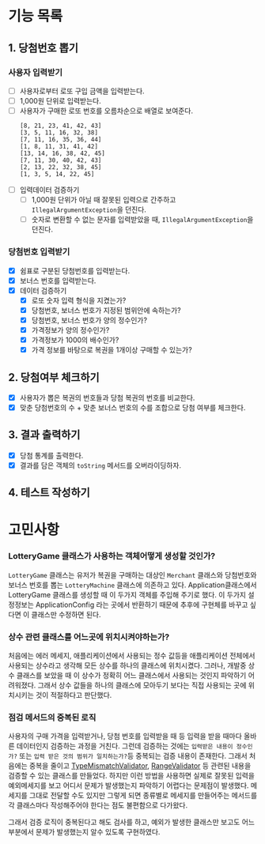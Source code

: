 # 기능 목록

## 1. 당첨번호 뽑기

### 사용자 입력받기 
- [ ] 사용자로부터 로또 구입 금액을 입력받는다.
- [ ] 1,000원 단위로 입력받는다.
- [ ] 사용자가 구매한 로또 번호를 오름차순으로 배열로 보여준다.
    ```
  [8, 21, 23, 41, 42, 43] 
    [3, 5, 11, 16, 32, 38]
    [7, 11, 16, 35, 36, 44]
    [1, 8, 11, 31, 41, 42]
    [13, 14, 16, 38, 42, 45]
    [7, 11, 30, 40, 42, 43]
    [2, 13, 22, 32, 38, 45]
    [1, 3, 5, 14, 22, 45]
    ```
- [ ] 입력데이터 검증하기
  - [ ] 1,000원 단위가 아닐 때 잘못된 입력으로 간주하고 `IllegalArgumentException`을 던진다.
  - [ ] 숫자로 변환할 수 없는 문자를 입력받았을 때, `IllegalArgumentException`을 던진다.

### 당첨번호 입력받기
- [x] 쉼표로 구분된 당첨번호를 입력받는다.
- [x] 보너스 번호를 입력받는다.
- [x] 데이터 검증하기
  - [x] 로또 숫자 입력 형식을 지켰는가?
  - [x] 당첨번호, 보너스 번호가 지정된 범위안에 속하는가?
  - [x] 당첨번호, 보너스 번호가 양의 정수인가?
  - [x] 가격정보가 양의 정수인가?
  - [x] 가격정보가 1000의 배수인가?
  - [x] 가격 정보를 바탕으로 복권을 1개이상 구매할 수 있는가?

## 2. 당첨여부 체크하기
- [x] 사용자가 뽑은 복권의 번호들과 당첨 복권의 번호를 비교한다.
- [x] 맞춘 당첨번호의 수 + 맞춘 보너스 번호의 수를 조합으로 당첨 여부를 체크한다.

## 3. 결과 출력하기
- [x] 당첨 통계를 출력한다.
- [x] 결과를 담은 객체의 `toString` 메서드를 오버라이딩하자.

## 4. 테스트 작성하기

# 고민사항
### LotteryGame 클래스가 사용하는 객체어떻게 생성할 것인가?
`LotteryGame` 클래스는 유저가 복권을 구매하는 대상인 `Merchant` 클래스와 당첨번호와 보너스 번호를 뽑는 `LotteryMachine` 클래스에 의존하고 있다.
Application클래스에서 LotteryGame 클래스를 생성할 때 이 두가지 객체를 주입해 주기로 했다. 이 두가지 설정정보는 ApplicationConfig 라는 곳에서 반환하기 
때문에 추후에 구현체를 바꾸고 싶다면 이 클래스만 수정하면 된다.

### 상수 관련 클래스를 어느곳에 위치시켜야하는가?
처음에는 에러 메세지, 애플리케이션에서 사용되는 정수 값등을 애플리케이션 전체에서 사용되는 상수라고 생각해
모든 상수를 하나의 클래스에 위치시켰다. 그러나, 개발중 상수 클래스를 보았을 때 이 상수가 정확히 어느 클래스에서 사용되는 것인지
파악하기 어려워졌다. 그래서 상수 값들을 하나의 클래스에 모아두기 보다는 직접 사용되는 곳에 위치시키는 것이 적절하다고 판단했다.

### 점검 메서드의 중복된 로직
사용자의 구매 가격을 입력받거나, 당첨 번호를 입력받을 때 등 입력을 받을 때마다 올바른 데이터인지 검증하는 과정을 거친다. 그런데 검증하는 것에는
`입력받은 내용이 정수인가?` 또는 `입력 받은 것의 범위가 일치하는가?`등 중복되는 검증 내용이 존재한다. 그래서 처음에는 중복을 줄이고 
[TypeMismatchValidator](../src/main/java/lotto/validator/TypeMismatchValidator.java), 
[RangeValidator](../src/main/java/lotto/validator/RangeValidator.java) 
등 관련된 내용을 검증할 수 있는 클래스를 만들었다. 하지만 이런 방법을 사용하면 실제로 잘못된 입력을 예외메세지를 보고 어디서 문제가 발생했는지 파악하기 
어렵다는 문제점이 발생했다. 메세지를 그대로 전달할 수도 있지만 그렇게 되면 종류별로 메세지를 만들어주는 메서드를 각 클래스마다 작성해주어야 한다는 점도 
불편함으로 다가왔다.

그래서 검증 로직이 중복된다고 해도 검사를 하고, 예외가 발생한 클래스만 보고도 어느 부분에서 문제가 발생했는지 알수 있도록 구현하였다.
